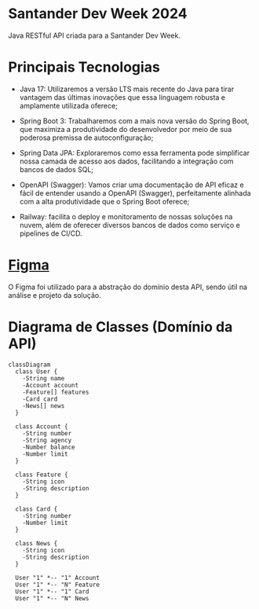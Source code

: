 # Santander Dev Week 2024
Java RESTful API criada para a Santander Dev Week.
# Principais Tecnologias

- Java 17: Utilizaremos a versão LTS mais recente do Java para tirar vantagem das últimas inovações que essa linguagem robusta e amplamente utilizada oferece;

- Spring Boot 3: Trabalharemos com a mais nova versão do Spring Boot, que maximiza a produtividade do desenvolvedor por meio de sua poderosa premissa de autoconfiguração;

- Spring Data JPA: Exploraremos como essa ferramenta pode simplificar nossa camada de acesso aos dados, facilitando a integração com bancos de dados SQL;

- OpenAPI (Swagger): Vamos criar uma documentação de API eficaz e fácil de entender usando a OpenAPI (Swagger), perfeitamente alinhada com a alta produtividade que o Spring Boot oferece;

- Railway: facilita o deploy e monitoramento de nossas soluções na nuvem, além de oferecer diversos bancos de dados como serviço e pipelines de CI/CD.

# [Figma](https://www.figma.com/design/0ZsjwjsYlYd3timxqMWlbj/SANTANDER---Projeto-Web%2FMobile?node-id=1421-432)
O Figma foi utilizado para a abstração do domínio desta API, sendo útil na análise e projeto da solução.

# Diagrama de Classes (Domínio da API)
```mermaid
classDiagram
  class User {
    -String name
    -Account account
    -Feature[] features
    -Card card
    -News[] news
  }

  class Account {
    -String number
    -String agency
    -Number balance
    -Number limit
  }

  class Feature {
    -String icon
    -String description
  }

  class Card {
    -String number
    -Number limit
  }

  class News {
    -String icon
    -String description
  }

  User "1" *-- "1" Account
  User "1" *-- "N" Feature
  User "1" *-- "1" Card
  User "1" *-- "N" News
```



